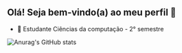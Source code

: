 ## Olá! Seja bem-vindo(a) ao meu perfil 👋

- 🏫 Estudante Ciências da computação - 2° semestre

![Anurag's GitHub stats](https://github-readme-stats.vercel.app/api?username=vitormilam&show_icons=true&theme=radical)

